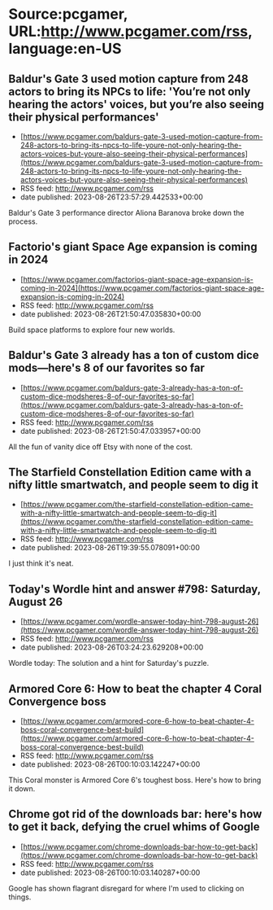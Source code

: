 # Source:pcgamer, URL:http://www.pcgamer.com/rss, language:en-US

## Baldur's Gate 3 used motion capture from 248 actors to bring its NPCs to life: 'You’re not only hearing the actors' voices, but you’re also seeing their physical performances'
 - [https://www.pcgamer.com/baldurs-gate-3-used-motion-capture-from-248-actors-to-bring-its-npcs-to-life-youre-not-only-hearing-the-actors-voices-but-youre-also-seeing-their-physical-performances](https://www.pcgamer.com/baldurs-gate-3-used-motion-capture-from-248-actors-to-bring-its-npcs-to-life-youre-not-only-hearing-the-actors-voices-but-youre-also-seeing-their-physical-performances)
 - RSS feed: http://www.pcgamer.com/rss
 - date published: 2023-08-26T23:57:29.442533+00:00

Baldur's Gate 3 performance director Aliona Baranova broke down the process.

## Factorio's giant Space Age expansion is coming in 2024
 - [https://www.pcgamer.com/factorios-giant-space-age-expansion-is-coming-in-2024](https://www.pcgamer.com/factorios-giant-space-age-expansion-is-coming-in-2024)
 - RSS feed: http://www.pcgamer.com/rss
 - date published: 2023-08-26T21:50:47.035830+00:00

Build space platforms to explore four new worlds.

## Baldur's Gate 3⁠ already has a ton of custom dice mods—here's 8 of our favorites so far
 - [https://www.pcgamer.com/baldurs-gate-3-already-has-a-ton-of-custom-dice-modsheres-8-of-our-favorites-so-far](https://www.pcgamer.com/baldurs-gate-3-already-has-a-ton-of-custom-dice-modsheres-8-of-our-favorites-so-far)
 - RSS feed: http://www.pcgamer.com/rss
 - date published: 2023-08-26T21:50:47.033957+00:00

All the fun of vanity dice off Etsy with none of the cost.

## The Starfield Constellation Edition came with a nifty little smartwatch, and people seem to dig it
 - [https://www.pcgamer.com/the-starfield-constellation-edition-came-with-a-nifty-little-smartwatch-and-people-seem-to-dig-it](https://www.pcgamer.com/the-starfield-constellation-edition-came-with-a-nifty-little-smartwatch-and-people-seem-to-dig-it)
 - RSS feed: http://www.pcgamer.com/rss
 - date published: 2023-08-26T19:39:55.078091+00:00

I just think it's neat.

## Today's Wordle hint and answer #798: Saturday, August 26
 - [https://www.pcgamer.com/wordle-answer-today-hint-798-august-26](https://www.pcgamer.com/wordle-answer-today-hint-798-august-26)
 - RSS feed: http://www.pcgamer.com/rss
 - date published: 2023-08-26T03:24:23.629208+00:00

Wordle today: The solution and a hint for Saturday's puzzle.

## Armored Core 6: How to beat the chapter 4 Coral Convergence boss
 - [https://www.pcgamer.com/armored-core-6-how-to-beat-chapter-4-boss-coral-convergence-best-build](https://www.pcgamer.com/armored-core-6-how-to-beat-chapter-4-boss-coral-convergence-best-build)
 - RSS feed: http://www.pcgamer.com/rss
 - date published: 2023-08-26T00:10:03.142247+00:00

This Coral monster is Armored Core 6's toughest boss. Here's how to bring it down.

## Chrome got rid of the downloads bar: here's how to get it back, defying the cruel whims of Google
 - [https://www.pcgamer.com/chrome-downloads-bar-how-to-get-back](https://www.pcgamer.com/chrome-downloads-bar-how-to-get-back)
 - RSS feed: http://www.pcgamer.com/rss
 - date published: 2023-08-26T00:10:03.140287+00:00

Google has shown flagrant disregard for where I'm used to clicking on things.

